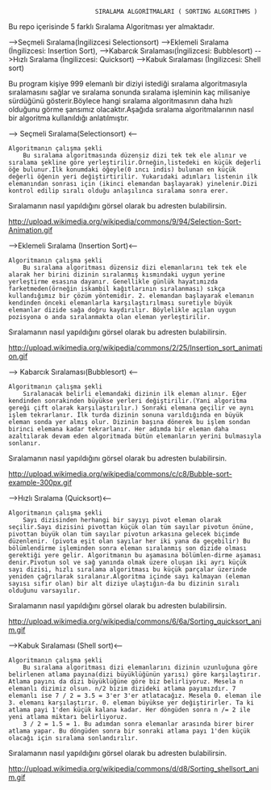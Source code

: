 							SIRALAMA ALGORİTMALARI ( SORTING ALGORITHMS )

Bu repo içerisinde 5 farklı Sıralama Algoritması yer almaktadır.

 -->Seçmeli Sıralama(İngilizcesi Selectionsort)
 -->Eklemeli Sıralama (İngilizcesi: Insertion Sort),
 -->Kabarcık Sıralaması(İngilizcesi: Bubblesort)
 -->Hızlı Sıralama (İngilizcesi: Quicksort) 
 -->Kabuk Sıralaması (İngilizcesi: Shell sort)

 Bu program kişiye 999 elemanlı bir diziyi istediği sıralama algoritmasıyla sıralamasını sağlar ve sıralama sonunda sıralama işleminin kaç milisaniye sürdüğünü gösterir.Böylece hangi sıralama algoritmasının daha hızlı olduğunu görme şansımız olacaktır.Aşağıda sıralama algoritmalarının nasıl bir algoritma kullanıldığı anlatılmıştır.


 --> Seçmeli Sıralama(Selectionsort) <--

 	Algoritmanın çalışma şekli
		Bu sıralama algoritmasında düzensiz dizi tek tek ele alınır ve sıralama şekline göre yerleştirilir.Örneğin,listedeki en küçük değerli öğe bulunur.İlk konumdaki öğeyle(0 ıncı indis) bulunan en küçük değerli öğenin yeri değiştirtirilir. Yukarıdaki adımları listenin ilk elemanından sonrası için (ikinci elemandan başlayarak) yinelenir.Dizi kontrol edilip sıralı olduğu anlaşılınca sıralama sonra erer.

Sıralamanın nasıl yapıldığını görsel olarak bu adresten bulabilirsin.

http://upload.wikimedia.org/wikipedia/commons/9/94/Selection-Sort-Animation.gif

-->Eklemeli Sıralama (Insertion Sort)<--
	
	Algoritmanın çalışma şekli
		Bu sıralama algoritması düzensiz dizi elemanlarını tek tek ele alarak her birini dizinin sıralanmış kısmındaki uygun yerine yerleştirme esasına dayanır. Genellikle günlük hayatımızda farketmeden(örneğin iskambil kağıtlarının sıralanması) sıkça kullandığımız bir çözüm yöntemidir. 2. elemandan başlayarak elemanın kendinden önceki elemanlarla karşılaştırılması suretiyle büyük elemanlar dizide sağa doğru kaydırılır. Böylelikle açılan uygun pozisyona o anda sıralanmakta olan eleman yerleştirilir.

Sıralamanın nasıl yapıldığını görsel olarak bu adresten bulabilirsin.

http://upload.wikimedia.org/wikipedia/commons/2/25/Insertion_sort_animation.gif

--> Kabarcık Sıralaması(Bubblesort) <--

	Algoritmanın çalışma şekli
		Sıralanacak belirli elemandaki dizinin ilk eleman alınır. Eğer kendinden sonrakinden büyükse yerleri değiştirilir.(Yani algoritma gereği çift olarak karşılaştırılır.) Sonraki elemana geçilir ve aynı işlem tekrarlanır. İlk turda dizinin sonuna varıldığında en büyük eleman sonda yer almış olur. Dizinin başına dönerek bu işlem sondan birinci elemana kadar tekrarlanır. Her adımda bir eleman daha azaltılarak devam eden algoritmada bütün elemanların yerini bulmasıyla sonlanır.

Sıralamanın nasıl yapıldığını görsel olarak bu adresten bulabilirsin.

http://upload.wikimedia.org/wikipedia/commons/c/c8/Bubble-sort-example-300px.gif

-->Hızlı Sıralama (Quicksort)<-- 

 	Algoritmanın çalışma şekli
 		Sayı dizisinden herhangi bir sayıyı pivot eleman olarak seçilir.Sayı dizisini pivottan küçük olan tüm sayılar pivotun önüne, pivottan büyük olan tüm sayılar pivotun arkasına gelecek biçimde düzenlenir. (pivota eşit olan sayılar her iki yana da geçebilir) Bu bölümlendirme işleminden sonra eleman sıralanmış son dizide olması gerektiği yere gelir. Algoritmanın bu aşamasına bölümlen-dirme aşaması denir.Pivotun sol ve sağ yanında olmak üzere oluşan iki ayrı küçük sayı dizisi, hızlı sıralama algoritması bu küçük parçalar üzerinde yeniden çağrılarak sıralanır.Algoritma içinde sayı kalmayan (eleman sayısı sıfır olan) bir alt diziye ulaştığın-da bu dizinin sıralı olduğunu varsayılır.

Sıralamanın nasıl yapıldığını görsel olarak bu adresten bulabilirsin.
 		
http://upload.wikimedia.org/wikipedia/commons/6/6a/Sorting_quicksort_anim.gif

-->Kabuk Sıralaması (Shell sort)<--

	Algoritmanın çalışma şekli
		Bu sıralama algoritması dizi elemanlarını dizinin uzunluğuna göre belirlenen atlama payına(dizi büyüklüğünün yarısı) göre karşılaştırır. Atlama payını da dizi büyüklüğüne göre biz belirliyoruz. Mesela n elemanlı dizimiz olsun. n/2 bizim dizideki atlama payımızdır. 7 elemanlı ise 7 / 2 = 3.5 = 3'er 3'er atlatacağız. Mesela 0. eleman ile 3. elemanı karşılaştırır. 0. eleman büyükse yer değiştirirler. Ta ki atlama payi 1'den küçük kalana kadar. Her döngüden sonra n /= 2 ile yeni atlama miktarı belirliyoruz.
		3 / 2 = 1.5 = 1. Bu adımdan sonra elemanlar arasında birer birer atlama yapar. Bu döngüden sonra bir sonraki atlama payı 1'den küçük olacağı için sıralama sonlandırılır.

Sıralamanın nasıl yapıldığını görsel olarak bu adresten bulabilirsin.

http://upload.wikimedia.org/wikipedia/commons/d/d8/Sorting_shellsort_anim.gif